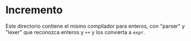 # Incremento

Este directorio contiene el mismo compilador para enteros, con "parser"
y "lexer" que reconozca enteros y `++` y los convierta a `expr`.

